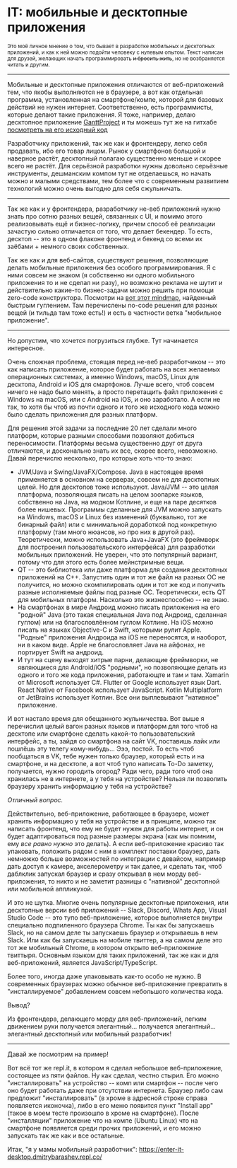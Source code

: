 # IT: мобильные и десктопные приложения

<sub>Это моё личное мнение о том, что бывает в разработке мобильных и десктопных приложений, и как к ней можно подойти человеку с нулевым опытом. 
Текст написан для друзей, желающих начать программировать ~~и бросить жить~~, но не возбраняется читать и другим.</sub>

----

Мобильные и десктопные приложения отличаются от веб-приложений тем, что якобы выполняются не в браузере, а вот как отдельная программа, установленная 
на смартфоне/компе, которой для базовых действий не нужен интернет. Соответственно, есть программисты, которые делают такие приложения. 
Я тоже, например, делаю десктопное приложение [GanttProject](https://ganttproject.biz) и ты можешь тут же на гитхабе 
[посмотреть на его исходный код](https://github.com/bardsoftware/ganttproject)

Разработчику приложений, так же как и фронтендеру, легко себя продавать, ибо его товар лицом. Рынок у смартфонов большой и наверное растёт, десктопный полагаю
существенно меньше и скорее всего не растёт. Для серьёзной разработки нужны довольно серьёзные инструменты, дешманским компом тут не отделаешься, но начать
можно и малыми средствами, тем более что с современным развитием технологий можно очень выгодно для себя сжульничать.

----

Так же как и у фронтендера, разработчику не-веб приложений нужно знать про сотню разных вещей, связанных с UI, и помимо этого 
реализовывать ещё и бизнес-логику, причем способ её реализации зачастую сильно отличается от того, что делает бекендер. То есть, десктоп -- это в одном
флаконе фронтенд и бекенд со всеми их заёбами + немного своих собственных.

Так же как и для веб-сайтов, существуют решения, позволяющие делать мобильные приложения без особого программирования. Я с ними совсем не знаком 
(я собственно ни одного мобильного приложения то и не сделал ни разу), но возможно реклама не шутит и действительно какие-то бизнес-задачи можно решить 
при помощи zero-code конструктора. Посмотри на [вот этот mindmap](https://miro.com/app/board/uXjVOSC2at0=/?invite_link_id=799912219536&ref=vc.ru), 
найденный быстрым гуглением. Там перечислены no-code решения для разных вещей (и тильда там тоже есть!) и есть в частности ветка "мобильное приложение".

----

Но допустим, что хочется погрузиться глубже. Тут начинается интересное.

Очень сложная проблема, стоящая перед не-веб разработчиком -- это как написать приложение, которое будет работать на всех желаемых операционных
системах, а именно Windows, macOS, Linux для десктопа, Android и iOS для смартфонов. Лучше всего, чтоб совсем ничего не надо было менять, а просто перетащить файл 
приложения с Windows на macOS, или с Android на iOS, и оно заработало. А если не так, то хотя бы чтоб из почти одного и того же исходного
кода можно было сделать приложения для разных платформ. 

Для решения этой задачи за последние 20 лет сделали много платформ, которые разными способами позволяют добиться переносимости. Платформы весьма существенно 
друг от друга отличаются, и досконально знать их все, скорее всего, невозможно. Давай перечислю несколько, про которые хоть что-то знаю:

* JVM/Java и Swing/JavaFX/Compose. Java  в настоящее время применяется в основном на серверах, совсем не для десктопных целей. Но для десктопов тоже используют. 
  Java/JVM -- это целая платформа, позволяющая писать на целом зоопарке языков, собственно на Java, на модном Котлине, и еще на паре десятков более нишевых.
  Программы сделанные для JVM можно запускать на Windows, macOS и Linux без изменений (буквально, тот же бинарный файл)
  или с минимальной доработкой под конкретную платформу (там много нюансов, но про них в другой раз).
  Теоретически, можно использовать Java+JavaFX (это фреймворк для построения пользовательского интерфейса) для разработки мобильных приложений. Не уверен,
  что это популярный вариант, потому что для этого есть более мейнстримные вещи.
* QT -- это библиотека или даже платформа для создания десктопных приложений на C++. Запустить один и тот же файл на разных ОС не получится, но можно 
  скомпилировать один и тот же код и получить разные исполняемые файлы под разные ОС. Теоретически, есть QT для мобильных платформ. Насколько это 
  жизнеспособно -- не знаю.
* На смартфонах в мире Андроид можно писать приложения на его "родной" Java (это такая специальная Java под Андроид, сделанная гуглом) или на 
  благословлённом гуглом Котлине. На iOS можно писать на языках Objective-C и Swift, которыми рулит Apple. "Родные" приложения Андроида на iOS не переносятся,
  и наоборот, ни в каком виде. Apple не благословляет Java на айфонах, не портирует Swift на андроид.
* И тут на сцену выходят хитрые парни, делающие фреймворки, не являющиеся для Android/iOS "родными", но позволяющие делать из одного и того же кода приложения,
  работающте и там и там. Xamarin от Microsoft использует C#. Flutter от Google использует язык Dart. React Native от Facebook использует JavaScript. 
  Kotlin Multiplatform от JetBrains использует Котлин.
  Все они выплевывают "нативное" приложение.
  
И вот настало время для обещанного жульничества. Вот выше я перечислил целый вагон разных языков и платформ для того чтоб на десктопе или смартфоне сделать 
какой-то пользовательский интерфейс, а ты, зайдя со смартфона на сайт VK, поставишь лайк или пошлёшь эту телегу кому-нибудь... Эээ, постой. То есть чтоб
пообщаться в VK, тебе нужен только браузер, который есть и на смартфоне, и на десктопе, а вот чтоб тупо написать To-Do заметку, получается, нужно городить огород?
Ради чего, ради того чтоб она хранилась не в интернете, а у тебя на устройстве? Нельзя ли позволить браузеру хранить информацию у тебя на устройстве?

_Отличный вопрос._

Действительно, веб-приложение, работающее в браузере, может хранить информацию у тебя на устройстве и в принципе, можно так написать фронтенд, что ему 
не будет нужен для работы интернет, и он будет адаптироваться под разные размеры экрана (как мы помним, ему _все равно нужно_ это делать). А если веб-приложение
красиво так упаковать, положить рядом с ним в комплект поставки браузер, дать немножко больше возможностей по интеграции с девайсом, например 
дать доступ к камере, акселерометру и так далее, и сделать так, чтоб даблклик запускал браузер и сразу открывал в нем морду веб-приложения,
то никто и не заметит разницы с "нативной" десктопной или мобильной аппликухой. 

И это не шутка. Многие очень популярные десктопные приложения, или десктопные версии веб приложений -- Slack, Discord, Whats App, Visual Studio Code -- это тупо веб-приложение,
которое выполняется внутри специально подпиленного браузера Chrome. Ты как бы запускаешь Slack, но на самом деле ты запускаешь браузер и открываешь
в нем Slack. Или как бы запускаешь на мобиле твиттер, а на самом деле это тот же мобильный Chrome, в котором открыто веб-приложение твиттыря. 
Основным языком для таких приложений, так же как и для веб-приложений, является JavaScript/TypeScript.

Более того, иногда даже упаковывать как-то особо не нужно. В современных браузерах можно обычное веб-приложение превратить в "инсталлируемое" добавлением совсем
небольшого количества кода.

Вывод? 

Из фронтендера, делающего морду для веб-приложений, легким движением руки получается элегантный... получается элегантный... элегантный десктопный или 
мобильный разработчик! 

----

Давай же посмотрим на пример!

Вот всё тот же repl.it, в котором я сделал небольшое веб-приложение, состоящее из пяти файлов. Ну как сделал, честно стырил. 
Его можно "инсталлировать" на устройство -- комп или смартфон -- после чего оно будет работать даже при отсутствии интернета. 
Браузер либо сам предложит "инсталлировать" (в хроме в адресной строке справа появляется иконочка), 
либо в его меню появится пункт "Install app" (такое в моем тесте произошло в хроме на смартфоне). После "инсталляции" приложение что на 
компе (Ubuntu Linux) что на смартфоне появляется среди прочих приложений, и его можно запускать так же как и все остальные.

Итак, "я у мамы мобильный разработчик": https://enter-it-desktop.dmitrybarashev.repl.co/
